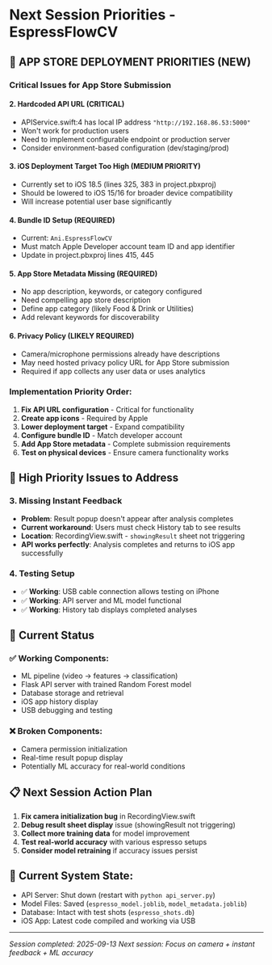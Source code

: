 # Next Session Priorities - EspressFlowCV

## 🏪 **APP STORE DEPLOYMENT PRIORITIES** (NEW)

### Critical Issues for App Store Submission

#### 2. **Hardcoded API URL** (CRITICAL)
- APIService.swift:4 has local IP address `"http://192.168.86.53:5000"`
- Won't work for production users
- Need to implement configurable endpoint or production server
- Consider environment-based configuration (dev/staging/prod)

#### 3. **iOS Deployment Target Too High** (MEDIUM PRIORITY)
- Currently set to iOS 18.5 (lines 325, 383 in project.pbxproj)
- Should be lowered to iOS 15/16 for broader device compatibility
- Will increase potential user base significantly

#### 4. **Bundle ID Setup** (REQUIRED)
- Current: `Ani.EspressFlowCV`
- Must match Apple Developer account team ID and app identifier
- Update in project.pbxproj lines 415, 445

#### 5. **App Store Metadata Missing** (REQUIRED)
- No app description, keywords, or category configured
- Need compelling app store description
- Define app category (likely Food & Drink or Utilities)
- Add relevant keywords for discoverability

#### 6. **Privacy Policy** (LIKELY REQUIRED)
- Camera/microphone permissions already have descriptions
- May need hosted privacy policy URL for App Store submission
- Required if app collects any user data or uses analytics

### Implementation Priority Order:
1. **Fix API URL configuration** - Critical for functionality
2. **Create app icons** - Required by Apple
3. **Lower deployment target** - Expand compatibility
4. **Configure bundle ID** - Match developer account
5. **Add App Store metadata** - Complete submission requirements
6. **Test on physical devices** - Ensure camera functionality works

## 🎯 High Priority Issues to Address

### 3. **Missing Instant Feedback**
- **Problem**: Result popup doesn't appear after analysis completes
- **Current workaround**: Users must check History tab to see results
- **Location**: RecordingView.swift - `showingResult` sheet not triggering
- **API works perfectly**: Analysis completes and returns to iOS app successfully

### 4. **Testing Setup**
- ✅ **Working**: USB cable connection allows testing on iPhone
- ✅ **Working**: API server and ML model functional
- ✅ **Working**: History tab displays completed analyses

## 🔧 Current Status

### ✅ **Working Components:**
- ML pipeline (video → features → classification)
- Flask API server with trained Random Forest model
- Database storage and retrieval
- iOS app history display
- USB debugging and testing

### ❌ **Broken Components:**
- Camera permission initialization
- Real-time result popup display
- Potentially ML accuracy for real-world conditions

## 📋 Next Session Action Plan

1. **Fix camera initialization bug** in RecordingView.swift
2. **Debug result sheet display** issue (showingResult not triggering)
3. **Collect more training data** for model improvement
4. **Test real-world accuracy** with various espresso setups
5. **Consider model retraining** if accuracy issues persist

## 💾 **Current System State:**
- API Server: Shut down (restart with `python api_server.py`)
- Model Files: Saved (`espresso_model.joblib`, `model_metadata.joblib`)
- Database: Intact with test shots (`espresso_shots.db`)
- iOS App: Latest code compiled and working via USB

---
*Session completed: 2025-09-13*
*Next session: Focus on camera + instant feedback + ML accuracy*